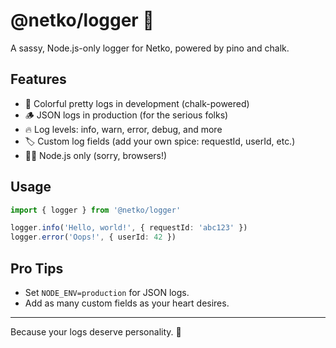 # @netko/logger 🚀

A sassy, Node.js-only logger for Netko, powered by pino and chalk. 

## Features

- 🌈 Colorful pretty logs in development (chalk-powered)
- 🪵 JSON logs in production (for the serious folks)
- 🔥 Log levels: info, warn, error, debug, and more
- 🏷️ Custom log fields (add your own spice: requestId, userId, etc.)
- 🧑‍💻 Node.js only (sorry, browsers!)

## Usage

```ts
import { logger } from '@netko/logger'

logger.info('Hello, world!', { requestId: 'abc123' })
logger.error('Oops!', { userId: 42 })
```

## Pro Tips
- Set `NODE_ENV=production` for JSON logs.
- Add as many custom fields as your heart desires.

---

Because your logs deserve personality. 💅 
